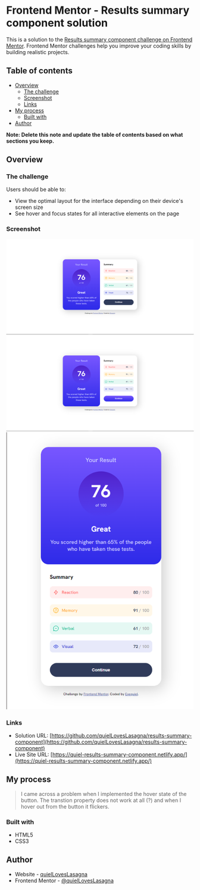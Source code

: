 # Frontend Mentor - Results summary component solution

This is a solution to the [Results summary component challenge on Frontend Mentor](https://www.frontendmentor.io/challenges/results-summary-component-CE_K6s0maV). Frontend Mentor challenges help you improve your coding skills by building realistic projects.

## Table of contents

- [Overview](#overview)
  - [The challenge](#the-challenge)
  - [Screenshot](#screenshot)
  - [Links](#links)
- [My process](#my-process)
  - [Built with](#built-with)
- [Author](#author)

**Note: Delete this note and update the table of contents based on what sections you keep.**

## Overview

### The challenge

Users should be able to:

- View the optimal layout for the interface depending on their device's screen size
- See hover and focus states for all interactive elements on the page

### Screenshot

![preview 1](./preview-img/screenshot.png)
![preview 2](./preview-img/screenshot2.png)
![preview 3](./preview-img/screenshot3.png)

### Links

- Solution URL: [https://github.com/quielLovesLasagna/results-summary-component](https://github.com/quielLovesLasagna/results-summary-component)
- Live Site URL: [https://quiel-results-summary-component.netlify.app/](https://quiel-results-summary-component.netlify.app/)

## My process

> I came across a problem when I implemented the hover state of the button. The transtion property does not work at all (?) and when I hover out from the button it flickers.

### Built with

- HTML5
- CSS3

## Author

- Website - [quielLovesLasagna](https://github.com/quielLovesLasagna)
- Frontend Mentor - [@quielLovesLasagna](https://www.frontendmentor.io/profile/quielLovesLasagna)
